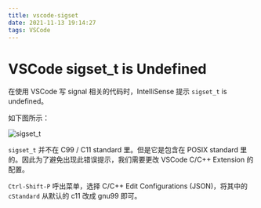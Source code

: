 ```yaml
---
title: vscode-sigset
date: 2021-11-13 19:14:27
tags: VSCode
---
```


# VSCode sigset_t is Undefined

在使用 VSCode 写 signal 相关的代码时，IntelliSense 提示 `sigset_t` is undefined。

如下图所示：

![sigset_t](/Users/wangluyuan/Documents/github/BeBeBerr.github.io/hexo/source/img/vscode-sigset/sigset_t.PNG)

`sigset_t` 并不在 C99 / C11 standard 里。但是它是包含在 POSIX standard 里的。因此为了避免出现此错误提示，我们需要更改 VSCode C/C++ Extension 的配置。

`Ctrl-Shift-P` 呼出菜单，选择 C/C++ Edit Configurations (JSON)，将其中的 `cStandard` 从默认的 c11 改成 gnu99 即可。

